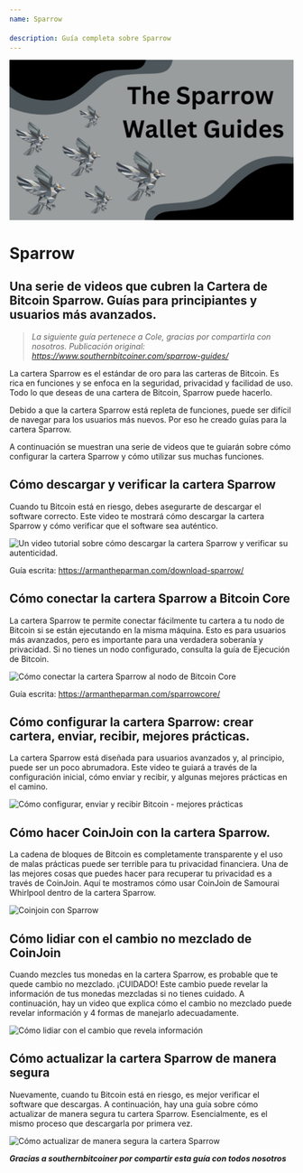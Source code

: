 ```yaml
---
name: Sparrow

description: Guía completa sobre Sparrow
---
```


![cover](assets/cover.jpeg)

# Sparrow

## Una serie de videos que cubren la Cartera de Bitcoin Sparrow. Guías para principiantes y usuarios más avanzados.

> _La siguiente guía pertenece a Cole, gracias por compartirla con nosotros. Publicación original: https://www.southernbitcoiner.com/sparrow-guides/_

La cartera Sparrow es el estándar de oro para las carteras de Bitcoin. Es rica en funciones y se enfoca en la seguridad, privacidad y facilidad de uso. Todo lo que deseas de una cartera de Bitcoin, Sparrow puede hacerlo.

Debido a que la cartera Sparrow está repleta de funciones, puede ser difícil de navegar para los usuarios más nuevos. Por eso he creado guías para la cartera Sparrow.

A continuación se muestran una serie de videos que te guiarán sobre cómo configurar la cartera Sparrow y cómo utilizar sus muchas funciones.

## Cómo descargar y verificar la cartera Sparrow

Cuando tu Bitcoin está en riesgo, debes asegurarte de descargar el software correcto. Este video te mostrará cómo descargar la cartera Sparrow y cómo verificar que el software sea auténtico.

![Un video tutorial sobre cómo descargar la cartera Sparrow y verificar su autenticidad.](https://www.youtube.com/watch?v=MyDMvjGFdDE)

Guía escrita: https://armantheparman.com/download-sparrow/

## Cómo conectar la cartera Sparrow a Bitcoin Core

La cartera Sparrow te permite conectar fácilmente tu cartera a tu nodo de Bitcoin si se están ejecutando en la misma máquina. Esto es para usuarios más avanzados, pero es importante para una verdadera soberanía y privacidad. Si no tienes un nodo configurado, consulta la guía de Ejecución de Bitcoin.

![Cómo conectar la cartera Sparrow al nodo de Bitcoin Core](https://www.youtube.com/watch?v=9Aw6OAXxE_Y)

Guía escrita: https://armantheparman.com/sparrowcore/

## Cómo configurar la cartera Sparrow: crear cartera, enviar, recibir, mejores prácticas.

La cartera Sparrow está diseñada para usuarios avanzados y, al principio, puede ser un poco abrumadora. Este video te guiará a través de la configuración inicial, cómo enviar y recibir, y algunas mejores prácticas en el camino.

![Cómo configurar, enviar y recibir Bitcoin - mejores prácticas](https://youtu.be/7QCKSPIq0Ac)

## Cómo hacer CoinJoin con la cartera Sparrow.

La cadena de bloques de Bitcoin es completamente transparente y el uso de malas prácticas puede ser terrible para tu privacidad financiera. Una de las mejores cosas que puedes hacer para recuperar tu privacidad es a través de CoinJoin. Aquí te mostramos cómo usar CoinJoin de Samourai Whirlpool dentro de la cartera Sparrow.

![Coinjoin con Sparrow](https://youtu.be/p24SxLI1ews)

## Cómo lidiar con el cambio no mezclado de CoinJoin

Cuando mezcles tus monedas en la cartera Sparrow, es probable que te quede cambio no mezclado. ¡CUIDADO! Este cambio puede revelar la información de tus monedas mezcladas si no tienes cuidado. A continuación, hay un video que explica cómo el cambio no mezclado puede revelar información y 4 formas de manejarlo adecuadamente.

![Cómo lidiar con el cambio que revela información](https://youtu.be/dnzZtgNQS0g)

## Cómo actualizar la cartera Sparrow de manera segura

Nuevamente, cuando tu Bitcoin está en riesgo, es mejor verificar el software que descargas. A continuación, hay una guía sobre cómo actualizar de manera segura tu cartera Sparrow. Esencialmente, es el mismo proceso que descargarla por primera vez.

![Cómo actualizar de manera segura la cartera Sparrow](https://youtu.be/IThaolnDgSo)

**_Gracias a southernbitcoiner por compartir esta guía con todos nosotros_**
